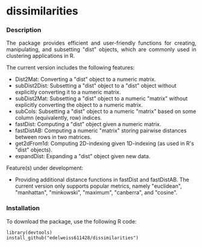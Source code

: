 # dissimilarities

### Description

<p align="justify"> The package provides efficient and user-friendly functions for creating, manipulating, and subsetting "dist" objects, which are commonly used in clustering applications in R. </p> 
The current version includes the following features:

- Dist2Mat: Converting a "dist" object to a numeric matrix.
- subDist2Dist: Subsetting a "dist" object to a  "dist" object without explicitly converting it to a numeric matrix.
- subDist2Mat: Subsetting a "dist" object to a numeric "matrix" without explicitly converting the object to a numeric matrix.
- subCols: Subsetting a "dist" object to a numeric "matrix" based on some column (equivalently, row) indices.
- fastDist: Computing a "dist" object given a numeric matrix.
- fastDistAB: Computing a numeric "matrix" storing pairwise distances between rows in two matrices.
- get2dFrom1d: Computing 2D-indexing given 1D-indexing (as used in R's "dist" objects).
- expandDist: Expanding a "dist" object given new data.

Feature(s) under development:

- Providing additional distance functions in fastDist and fastDistAB. The current version only supports popular metrics, namely "euclidean", "manhattan", "minkowski", "maximum", "canberra", and "cosine".

 ### Installation

 To download the package, use the following R code: 

```
library(devtools)
install_github("edelweiss611428/dissimilarities") 
```
